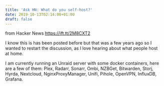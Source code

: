 ```yaml
---
title: 'Ask HN: What do you self-host?'
date: 2019-10-13T02:14:00+01:00
draft: false
---
```


  
  
from Hacker News https://ift.tt/2M8CXT2

I know this is has been posted before but that was a few years ago so I wanted to restart the discussion, as I love hearing about what people host at home.

I am currently running an Unraid server with some docker containers, here are a few of them: Plex, Radarr, Sonarr, Ombi, NZBGet, Bitwarden, Storj, Hyrda, Nextcloud, NginxProxyManager, Unifi, Pihole, OpenVPN, InfluxDB, Grafana.